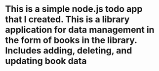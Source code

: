 # This is a simple node.js todo app that I created. This is a library application for data management in the form of books in the library. Includes adding, deleting, and updating book data
